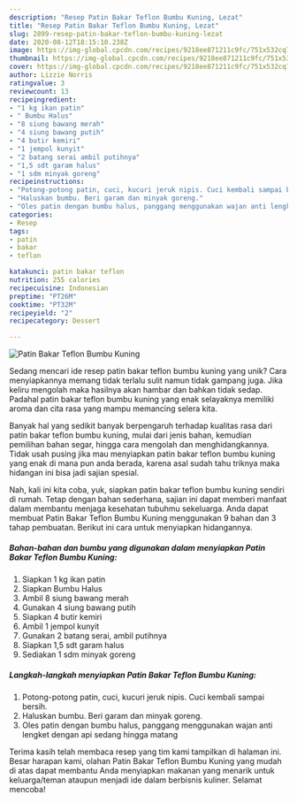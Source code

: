 ```yaml
---
description: "Resep Patin Bakar Teflon Bumbu Kuning, Lezat"
title: "Resep Patin Bakar Teflon Bumbu Kuning, Lezat"
slug: 2899-resep-patin-bakar-teflon-bumbu-kuning-lezat
date: 2020-08-12T18:15:10.238Z
image: https://img-global.cpcdn.com/recipes/9218ee871211c9fc/751x532cq70/patin-bakar-teflon-bumbu-kuning-foto-resep-utama.jpg
thumbnail: https://img-global.cpcdn.com/recipes/9218ee871211c9fc/751x532cq70/patin-bakar-teflon-bumbu-kuning-foto-resep-utama.jpg
cover: https://img-global.cpcdn.com/recipes/9218ee871211c9fc/751x532cq70/patin-bakar-teflon-bumbu-kuning-foto-resep-utama.jpg
author: Lizzie Norris
ratingvalue: 3
reviewcount: 13
recipeingredient:
- "1 kg ikan patin"
- " Bumbu Halus"
- "8 siung bawang merah"
- "4 siung bawang putih"
- "4 butir kemiri"
- "1 jempol kunyit"
- "2 batang serai ambil putihnya"
- "1,5 sdt garam halus"
- "1 sdm minyak goreng"
recipeinstructions:
- "Potong-potong patin, cuci, kucuri jeruk nipis. Cuci kembali sampai bersih."
- "Haluskan bumbu. Beri garam dan minyak goreng."
- "Oles patin dengan bumbu halus, panggang menggunakan wajan anti lengket dengan api sedang hingga matang"
categories:
- Resep
tags:
- patin
- bakar
- teflon

katakunci: patin bakar teflon 
nutrition: 255 calories
recipecuisine: Indonesian
preptime: "PT26M"
cooktime: "PT32M"
recipeyield: "2"
recipecategory: Dessert

---
```



![Patin Bakar Teflon Bumbu Kuning](https://img-global.cpcdn.com/recipes/9218ee871211c9fc/751x532cq70/patin-bakar-teflon-bumbu-kuning-foto-resep-utama.jpg)

Sedang mencari ide resep patin bakar teflon bumbu kuning yang unik? Cara menyiapkannya memang tidak terlalu sulit namun tidak gampang juga. Jika keliru mengolah maka hasilnya akan hambar dan bahkan tidak sedap. Padahal patin bakar teflon bumbu kuning yang enak selayaknya memiliki aroma dan cita rasa yang mampu memancing selera kita.

Banyak hal yang sedikit banyak berpengaruh terhadap kualitas rasa dari patin bakar teflon bumbu kuning, mulai dari jenis bahan, kemudian pemilihan bahan segar, hingga cara mengolah dan menghidangkannya. Tidak usah pusing jika mau menyiapkan patin bakar teflon bumbu kuning yang enak di mana pun anda berada, karena asal sudah tahu triknya maka hidangan ini bisa jadi sajian spesial.




Nah, kali ini kita coba, yuk, siapkan patin bakar teflon bumbu kuning sendiri di rumah. Tetap dengan bahan sederhana, sajian ini dapat memberi manfaat dalam membantu menjaga kesehatan tubuhmu sekeluarga. Anda dapat membuat Patin Bakar Teflon Bumbu Kuning menggunakan 9 bahan dan 3 tahap pembuatan. Berikut ini cara untuk menyiapkan hidangannya.

<!--inarticleads1-->

##### Bahan-bahan dan bumbu yang digunakan dalam menyiapkan Patin Bakar Teflon Bumbu Kuning:

1. Siapkan 1 kg ikan patin
1. Siapkan  Bumbu Halus
1. Ambil 8 siung bawang merah
1. Gunakan 4 siung bawang putih
1. Siapkan 4 butir kemiri
1. Ambil 1 jempol kunyit
1. Gunakan 2 batang serai, ambil putihnya
1. Siapkan 1,5 sdt garam halus
1. Sediakan 1 sdm minyak goreng




<!--inarticleads2-->

##### Langkah-langkah menyiapkan Patin Bakar Teflon Bumbu Kuning:

1. Potong-potong patin, cuci, kucuri jeruk nipis. Cuci kembali sampai bersih.
1. Haluskan bumbu. Beri garam dan minyak goreng.
1. Oles patin dengan bumbu halus, panggang menggunakan wajan anti lengket dengan api sedang hingga matang




Terima kasih telah membaca resep yang tim kami tampilkan di halaman ini. Besar harapan kami, olahan Patin Bakar Teflon Bumbu Kuning yang mudah di atas dapat membantu Anda menyiapkan makanan yang menarik untuk keluarga/teman ataupun menjadi ide dalam berbisnis kuliner. Selamat mencoba!

